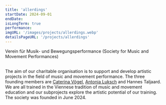 ```yaml
---
title: 'allerdings'
startDate: 2024-09-01
endDate: 
isLongTerm: true
performance: 
imgURL: '/images/projects/allerdings.webp'
detailsPageURL: '/projects/allerdings'
---
```

Verein für Musik- und Bewegungsperformance (Society for Music and Movement Performances)<br><br>

The aim of our charitable organisation is to support and develop artistic projects in the field of music
and movement performance. The three founding members are [Caterina Vögel](https://caterinavoegel.framer.website/), [Antonia Luksch](https://antonialuksch.framer.website/) and
Hannes Taljaard. We are all trained in the Viennese tradition of music and movement education and
our subprojects explore the artistic potential of our training. The society was founded in June 2024.